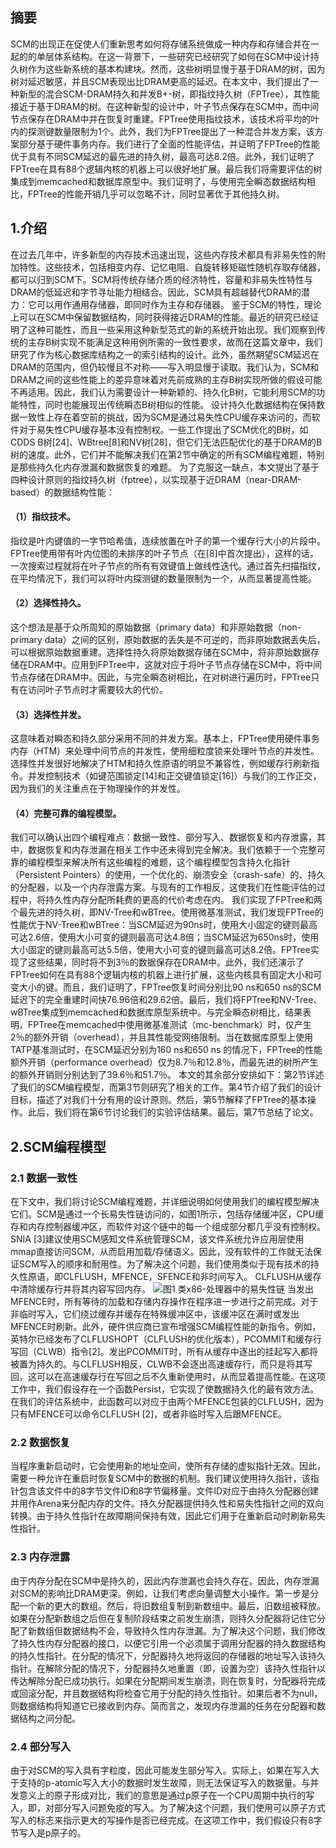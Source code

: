 ## 摘要
SCM的出现正在促使人们重新思考如何将存储系统做成一种内存和存储合并在一起的的单层体系结构。在这一背景下，一些研究已经研究了如何在SCM中设计持久树作为这些新系统的基本构建块。然而，这些树明显慢于基于DRAM的树，因为树对延迟敏感，并且SCM表现出比DRAM更高的延迟。在本文中，我们提出了一种新型的混合SCM-DRAM持久和并发B+-树，即指纹持久树（FPTree），其性能接近于基于DRAM的树。在这种新型的设计中，叶子节点保存在SCM中，而中间节点保存在DRAM中并在恢复时重建。FPTree使用指纹技术，该技术将平均的叶内的探测键数量限制为1个。此外，我们为FPTree提出了一种混合并发方案，该方案部分基于硬件事务内存。我们进行了全面的性能评估，并证明了FPTree的性能优于具有不同SCM延迟的最先进的持久树，最高可达8.2倍。此外，我们证明了FPTree在具有88个逻辑内核的机器上可以很好地扩展。最后我们将需要评估的树集成到memcached和数据库原型中。我们证明了，与使用完全瞬态数据结构相比，FPTree的性能开销几乎可以忽略不计，同时显著优于其他持久树。

## 1.介绍
在过去几年中，许多新型的内存技术迅速出现，这些内存技术都具有非易失性的附加特性。这些技术，包括相变内存、记忆电阻、自旋转移矩磁性随机存取存储器，都可以归到SCM下。SCM将传统存储介质的经济特性，容量和非易失性特性与DRAM的低延迟和字节寻址能力相结合。因此，SCM具有超越替代DRAM的潜力：它可以用作通用存储器，即同时作为主存和存储器。
	鉴于SCM的特性，理论上可以在SCM中保留数据结构，同时获得接近DRAM的性能。最近的研究已经证明了这种可能性，而且一些采用这种新型范式的新的系统开始出现。我们观察到传统的主存B树实现不能满足这种用例所需的一致性要求，故而在这篇文章中，我们研究了作为核心数据库结构之一的索引结构的设计。此外，虽然期望SCM延迟在DRAM的范围内，但仍较慢且不对称——写入明显慢于读取。我们认为，SCM和DRAM之间的这些性能上的差异意味着对先前成熟的主存B树实现所做的假设可能不再适用。因此，我们认为需要设计一种新颖的、持久化B树，它能利用SCM的功能特性，同时也能展现出传统瞬态B树相似的性能。
	设计持久化数据结构在保持数据一致性上存在着空前的挑战，因为SCM是通过易失性CPU缓存来访问的，而软件对于易失性CPU缓存基本没有控制权。一些工作提出了SCM优化的B树，如CDDS B树[24]、WBtree[8]和NV树[28]，但它们无法匹配优化的基于DRAM的B树的速度。此外，它们并不能解决我们在第2节中确定的所有SCM编程难题，特别是那些持久化内存泄漏和数据恢复的难题。
	为了克服这一缺点，本文提出了基于四种设计原则的指纹持久树（fptree），以实现基于近DRAM（near-DRAM-based）的数据结构性能：
#### （1）指纹技术。
  指纹是叶内键值的一字节哈希值，连续放置在叶子的第一个缓存行大小的片段中。FPTree使用带有叶内位图的未排序的叶子节点（在[8]中首次提出），这样的话，一次搜索过程就将在叶子节点的所有有效键值上做线性迭代。通过首先扫描指纹，在平均情况下，我们可以将叶内探测键的数量限制为一个，从而显著提高性能。
#### （2）选择性持久。
  这个想法是基于众所周知的原始数据（primary data）和非原始数据（non-primary data）之间的区别，原始数据的丢失是不可逆的，而非原始数据丢失后，可以根据原始数据重建。选择性持久将原始数据存储在SCM中，将非原始数据存储在DRAM中。应用到FPTree中，这就对应于将叶子节点存储在SCM中，将中间节点存储在DRAM中。因此，与完全瞬态树相比，在对树进行遍历时，FPTree只有在访问叶子节点时才需要较大的代价。
#### （3）选择性并发。
  这意味着对瞬态和持久部分采用不同的并发方案。基本上，FPTree使用硬件事务内存（HTM）来处理中间节点的并发性，使用细粒度锁来处理叶节点的并发性。选择性并发很好地解决了HTM和持久性原语的明显不兼容性，例如缓存行刷新指令。并发控制技术（如键范围锁定[14]和正交键值锁定[16]）与我们的工作正交，因为我们的关注重点在于物理操作的并发性。
#### （4）完整可靠的编程模型。
  我们可以确认出四个编程难点：数据一致性、部分写入、数据恢复和内存泄露，其中，数据恢复和内存泄漏在相关工作中还未得到完全解决。我们依赖于一个完整可靠的编程模型来解决所有这些编程的难题，这个编程模型包含持久化指针（Persistent Pointers）的使用，一个优化的、崩溃安全（crash-safe）的、持久的分配器，以及一个内存泄露方案。与现有的工作相反，这使我们在性能评估的过程中，将持久性内存分配所耗费的更高的代价考虑在内。
	我们实现了FPTree和两个最先进的持久树，即NV-Tree和wBTree。使用微基准测试，我们发现FPTree的性能优于NV-Tree和wBTree：当SCM延迟为90ns时，使用大小固定的键则最高可达2.6倍，使用大小可变的键则最高可达4.8倍；当SCM延迟为650ns时，使用大小固定的键则最高可达5.5倍，使用大小可变的键则最高可达8.2倍。FPTree实现了这些结果，同时将不到3％的数据保存在DRAM中。此外，我们还演示了FPTree如何在具有88个逻辑内核的机器上进行扩展，这些内核具有固定大小和可变大小的键。而且，我们证明了，FPTree恢复时间分别比90 ns和650 ns的SCM延迟下的完全重建时间快76.96倍和29.62倍。最后，我们将FPTree和NV-Tree、wBTree集成到memcached和数据库原型系统中。与完全瞬态树相比，结果表明，FPTree在memcached中使用微基准测试（mc-benchmark）时，仅产生2％的额外开销（overhead），并且其性能受网络限制。当在数据库原型上使用TATP基准测试时，在SCM延迟分别为160 ns和650 ns 的情况下，FPTree的性能额外开销（performance overhead）仅为8.7％和12.8％，而最先进的树所产生的额外开销则分别达到了39.6％和51.7％。
	本文的其余部分安排如下：第2节详述了我们的SCM编程模型，而第3节则研究了相关的工作。第4节介绍了我们的设计目标，描述了对我们十分有用的设计原则。然后，第5节解释了FPTree的基本操作。此后，我们将在第6节讨论我们的实验评估结果。最后，第7节总结了论文。
  
  ## 2.SCM编程模型
  ### 2.1 数据一致性
  在下文中，我们将讨论SCM编程难题，并详细说明如何使用我们的编程模型解决它们。SCM是通过一个长易失性链访问的，如图1所示，包括存储缓冲区，CPU缓存和内存控制器缓冲区，而软件对这个链中的每一个组成部分都几乎没有控制权。 SNIA [3]建议使用SCM感知文件系统管理SCM，该文件系统允许应用层使用mmap直接访问SCM，从而启用加载/存储语义。因此，没有软件的工作就无法保证SCM写入的顺序和耐用性。为了解决这个问题，我们使用类似于现有技术的持久性原语，即CLFLUSH，MFENCE，SFENCE和非时间写入。 CLFLUSH从缓存中清除缓存行并将其内容写回内存。
 ![图1 类x86-处理器中的易失性链][图1]
当发出MFENCE时，所有等待的加载和存储内存操作在程序进一步进行之前完成。对于非临时写入，它们绕过缓存并缓存在特殊缓冲区中，该缓冲区在满时或发出MFENCE时刷新。此外，硬件供应商已宣布增强SCM编程性能的新指令。例如，英特尔已经发布了CLFLUSHOPT（CLFLUSH的优化版本），PCOMMIT和缓存行写回（CLWB）指令[2]。发出PCOMMIT时，所有从缓存中逐出的挂起写入都将被置为持久的。与CLFLUSH相反，CLWB不会逐出高速缓存行，而只是将其写回，这可以在高速缓存行在写回之后不久重新使用时，从而显着提高性能。在这项工作中，我们假设存在一个函数Persist，它实现了使数据持久化的最有效方法。在我们的评估系统中，此函数可以对应于由两个MFENCE包装的CLFLUSH，因为只有MFENCE可以命令CLFLUSH [2]，或者非临时写入后跟MFENCE。

  ### 2.2 数据恢复
  当程序重新启动时，它会使用新的地址空间，使所有存储的虚拟指针无效。因此，需要一种允许在重启时恢复SCM中的数据的机制。我们建议使用持久指针，该指针包含该文件中的8字节文件ID和8字节偏移量。文件ID对应于由持久分配器创建并用作Arena来分配内存的文件。持久分配器提供持久性和易失性指针之间的双向转换。由于持久性指针在故障期间保持有效，因此它们用于在重新启动时刷新易失性指针。
  ### 2.3 内存泄露
  由于内存分配在SCM中是持久的，因此内存泄漏也会持久存在。因此，内存泄漏对SCM的影响比DRAM更深。例如，让我们考虑向量调整大小操作。第一步是分配一个新的更大的数组。然后，将旧数组复制到新数组中。最后，旧数组被释放。如果在分配新数组之后但在复制阶段结束之前发生崩溃，则持久分配器将记住它分配了新数组但数据结构不会，导致持久性内存泄漏。为了解决这个问题，我们修改了持久性内存分配器的接口，以便它引用一个必须属于调用分配器的持久数据结构的持久性指针。在分配的情况下，分配器持久地将返回的存储器的地址写入该持久指针。在解除分配的情况下，分配器持久地重置（即，设置为空）该持久性指针以传达解除分配已成功执行。如果在分配期间发生崩溃，则在恢复时，分配器将完成或回滚分配，并且数据结构将检查它用于分配的持久性指针。如果后者不为null，则数据结构将知道它已接收到内存。简而言之，发现内存泄漏的任务在分配器和数据结构之间分配。
  ### 2.4 部分写入
  由于对SCM的写入具有字粒度，因此可能发生部分写入。实际上，如果在写入大于支持的p-atomic写入大小的数据时发生故障，则无法保证写入的数据量。与并发意义上的原子形成对比，我们的意思是通过p原子在一个CPU周期中执行的写入，即，对部分写入问题免疫的写入。为了解决这个问题，我们使用可以原子方式写入的标志来指示更大的写操作是否已经完成。在这项工作中，我们假设只有8字节写入是p原子的。
 
[图1]:https://github.com/Bedmote/DB-Go-Go-Go/raw/master/%E7%B1%BBx86-%E5%A4%84%E7%90%86%E5%99%A8%E4%B8%AD%E7%9A%84%E6%98%93%E5%A4%B1%E6%80%A7%E9%93%BE.png "图1 类x86-处理器中的易失性链"
